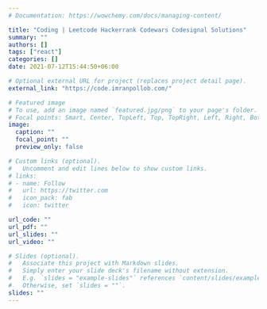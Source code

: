 ```yaml
---
# Documentation: https://wowchemy.com/docs/managing-content/

title: "Coding | Leetcode Hackerrank Codewars Codesignal Solutions"
summary: ""
authors: []
tags: ["react"]
categories: []
date: 2021-07-12T15:44:50+06:00

# Optional external URL for project (replaces project detail page).
external_link: "https://code.imranpollob.com/"

# Featured image
# To use, add an image named `featured.jpg/png` to your page's folder.
# Focal points: Smart, Center, TopLeft, Top, TopRight, Left, Right, BottomLeft, Bottom, BottomRight.
image:
  caption: ""
  focal_point: ""
  preview_only: false

# Custom links (optional).
#   Uncomment and edit lines below to show custom links.
# links:
# - name: Follow
#   url: https://twitter.com
#   icon_pack: fab
#   icon: twitter

url_code: ""
url_pdf: ""
url_slides: ""
url_video: ""

# Slides (optional).
#   Associate this project with Markdown slides.
#   Simply enter your slide deck's filename without extension.
#   E.g. `slides = "example-slides"` references `content/slides/example-slides.md`.
#   Otherwise, set `slides = ""`.
slides: ""
---
```

